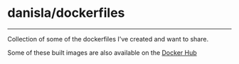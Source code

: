 # danisla/dockerfiles
----

Collection of some of the dockerfiles I've created and want to share.

Some of these built images are also available on the [Docker Hub](https://registry.hub.docker.com/u/danisla)
